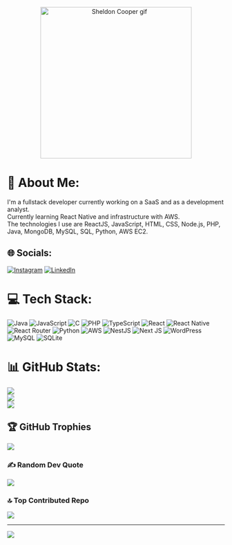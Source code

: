 <!-- Banner / GIF -->
<p align="center">
  <img src="https://media.giphy.com/media/v1.Y2lkPWVjZjA1ZTQ3NDd1a29zNjl0ZjY5d2FsanF5Yjd1N2ZoanB6cHhsMnFmY3Jhc2tjciZlcD12MV9naWZzX3NlYXJjaCZjdD1n/lpnJDo7ExzUymI3JEv/giphy.gif" width="350" alt="Sheldon Cooper gif"/>
</p>

# 💫 About Me:
I'm a fullstack developer currently working on a SaaS and as a development analyst.<br>
Currently learning React Native and infrastructure with AWS.<br>
The technologies I use are ReactJS, JavaScript, HTML, CSS, Node.js, PHP, Java, MongoDB, MySQL, SQL, Python, AWS EC2.

## 🌐 Socials:
[![Instagram](https://img.shields.io/badge/Instagram-%23E4405F.svg?logo=Instagram&logoColor=white)](https://instagram.com/fernandismateus) 
[![LinkedIn](https://img.shields.io/badge/LinkedIn-%230077B5.svg?logo=linkedin&logoColor=white)](https://www.linkedin.com/in/mateus-martins-fernandes-541aa1234/) 

# 💻 Tech Stack:
![Java](https://img.shields.io/badge/java-%23ED8B00.svg?style=for-the-badge&logo=openjdk&logoColor=white) 
![JavaScript](https://img.shields.io/badge/javascript-%23323330.svg?style=for-the-badge&logo=javascript&logoColor=%23F7DF1E) 
![C](https://img.shields.io/badge/c-%2300599C.svg?style=for-the-badge&logo=c&logoColor=white) 
![PHP](https://img.shields.io/badge/php-%23777BB4.svg?style=for-the-badge&logo=php&logoColor=white) 
![TypeScript](https://img.shields.io/badge/typescript-%23007ACC.svg?style=for-the-badge&logo=typescript&logoColor=white) 
![React](https://img.shields.io/badge/react-%2320232a.svg?style=for-the-badge&logo=react&logoColor=%2361DAFB) 
![React Native](https://img.shields.io/badge/react_native-%2320232a.svg?style=for-the-badge&logo=react&logoColor=%2361DAFB) 
![React Router](https://img.shields.io/badge/React_Router-CA4245?style=for-the-badge&logo=react-router&logoColor=white) 
![Python](https://img.shields.io/badge/python-3670A0?style=for-the-badge&logo=python&logoColor=ffdd54) 
![AWS](https://img.shields.io/badge/AWS-%23FF9900.svg?style=for-the-badge&logo=amazon-aws&logoColor=white) 
![NestJS](https://img.shields.io/badge/nestjs-%23E0234E.svg?style=for-the-badge&logo=nestjs&logoColor=white) 
![Next JS](https://img.shields.io/badge/Next-black?style=for-the-badge&logo=next.js&logoColor=white) 
![WordPress](https://img.shields.io/badge/WordPress-%23117AC9.svg?style=for-the-badge&logo=WordPress&logoColor=white) 
![MySQL](https://img.shields.io/badge/mysql-4479A1.svg?style=for-the-badge&logo=mysql&logoColor=white) 
![SQLite](https://img.shields.io/badge/sqlite-%2307405e.svg?style=for-the-badge&logo=sqlite&logoColor=white)

# 📊 GitHub Stats:
![](https://github-readme-stats.vercel.app/api?username=teusmamf&theme=dark&hide_border=false&include_all_commits=true&count_private=true)<br/>
![](https://nirzak-streak-stats.vercel.app/?user=teusmamf&theme=dark&hide_border=false)<br/>
![](https://github-readme-stats.vercel.app/api/top-langs/?username=teusmamf&theme=dark&hide_border=false&include_all_commits=true&count_private=true&layout=compact)

## 🏆 GitHub Trophies
![](https://github-profile-trophy.vercel.app/?username=teusmamf&theme=dracula&no-frame=false&no-bg=false&margin-w=4)

### ✍️ Random Dev Quote
![](https://quotes-github-readme.vercel.app/api?type=vetical&theme=radical)

### 🔝 Top Contributed Repo
![](https://github-contributor-stats.vercel.app/api?username=teusmamf&limit=5&theme=dark&combine_all_yearly_contributions=true)

---
[![](https://visitcount.itsvg.in/api?id=teusmamf&icon=0&color=0)](https://visitcount.itsvg.in)

<!-- Proudly created with GPRM ( https://gprm.itsvg.in ) -->
